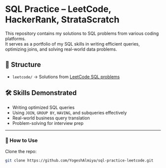 # SQL Practice – LeetCode, HackerRank, StrataScratch  

This repository contains my solutions to SQL problems from various coding platforms.  
It serves as a portfolio of my SQL skills in writing efficient queries, optimizing joins, and solving real-world data problems.  

## 📂 Structure
- `leetcode/` → Solutions from [LeetCode SQL problems](https://leetcode.com/problemset/database/)

## 🛠️ Skills Demonstrated
- Writing optimized SQL queries  
- Using `JOIN`, `GROUP BY`, `HAVING`, and subqueries effectively  
- Real-world business query translation  
- Problem-solving for interview prep  

---

### 🚀 How to Use
Clone the repo:  
```bash
git clone https://github.com/YogeshAlmiya/sql-practice-leetcode.git

